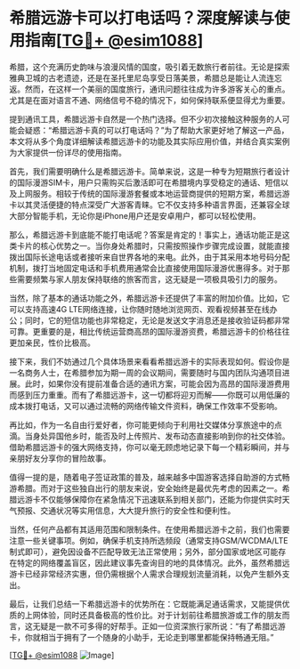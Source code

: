 # 希腊远游卡可以打电话吗？深度解读与使用指南[[TG💪+ @esim1088](https://t.me/s/esim1088)]

希腊，这个充满历史韵味与浪漫风情的国度，吸引着无数旅行者前往。无论是探索雅典卫城的古老遗迹，还是在圣托里尼岛享受日落美景，希腊总是能让人流连忘返。然而，在这样一个美丽的国度旅行，通讯问题往往成为许多游客关心的重点。尤其是在面对语言不通、网络信号不稳的情况下，如何保持联系便显得尤为重要。

提到通讯工具，希腊远游卡自然是一个热门选择。但不少初次接触这种服务的人可能会疑惑：“希腊远游卡真的可以打电话吗？”为了帮助大家更好地了解这一产品，本文将从多个角度详细解读希腊远游卡的功能及其实际应用价值，并结合真实案例为大家提供一份详尽的使用指南。

首先，我们需要明确什么是希腊远游卡。简单来说，这是一种专为短期旅行者设计的国际漫游SIM卡，用户只需购买后激活即可在希腊境内享受稳定的通话、短信以及上网服务。相较于传统的国际漫游套餐或本地运营商提供的短期方案，希腊远游卡以其灵活便捷的特点深受广大游客青睐。它不仅支持多种语言界面，还兼容全球大部分智能手机，无论你是iPhone用户还是安卓用户，都可以轻松使用。

那么，希腊远游卡到底能不能打电话呢？答案是肯定的！事实上，通话功能正是这类卡片的核心优势之一。当你身处希腊时，只需按照操作步骤完成设置，就能直接拨出国际长途电话或者接听来自世界各地的来电。此外，由于其采用本地号码分配机制，拨打当地固定电话和手机费用通常会比直接使用国际漫游优惠得多。对于那些需要频繁与家人朋友保持联络的旅客而言，这无疑是一项极具吸引力的服务。

当然，除了基本的通话功能之外，希腊远游卡还提供了丰富的附加价值。比如，它可以支持高速4G LTE网络连接，让你随时随地浏览网页、观看视频甚至在线办公；同时，它的短信功能也非常稳定，无论是发送文字消息还是接收验证码都非常可靠。更重要的是，相比传统运营商高昂的国际漫游资费，希腊远游卡的价格往往更加亲民，性价比极高。

接下来，我们不妨通过几个具体场景来看看希腊远游卡的实际表现如何。假设你是一名商务人士，在希腊参加为期一周的会议期间，需要随时与国内团队沟通项目进展。此时，如果你没有提前准备合适的通讯方案，可能会因为高昂的国际漫游费用而感到压力重重。而有了希腊远游卡，这一切都将迎刃而解——你既可以用低廉的成本拨打电话，又可以通过流畅的网络传输文件资料，确保工作效率不受影响。

再比如，作为一名自由行爱好者，你可能更倾向于利用社交媒体分享旅途中的点滴。当身处异国他乡时，能否及时上传照片、发布动态直接影响到你的社交体验。借助希腊远游卡的强大网络支持，你可以毫无顾虑地记录下每一个精彩瞬间，并与亲朋好友分享你的冒险故事。

值得一提的是，随着电子签证政策的普及，越来越多中国游客选择自助游的方式畅游希腊。而对于这些独自出行的朋友来说，安全始终是最优先考虑的因素之一。希腊远游卡不仅能够保障你在紧急情况下迅速联系到相关部门，还能为你提供实时天气预报、交通状况等实用信息，大大提升旅行的安全性和便利性。

当然，任何产品都有其适用范围和限制条件。在使用希腊远游卡之前，我们也需要注意一些关键事项。例如，确保手机支持所选频段（通常支持GSM/WCDMA/LTE制式即可），避免因设备不匹配导致无法正常使用；另外，部分国家或地区可能存在特定的网络覆盖盲区，因此建议事先查询目的地的具体情况。此外，虽然希腊远游卡已经非常经济实惠，但仍需根据个人需求合理规划流量消耗，以免产生额外支出。

最后，让我们总结一下希腊远游卡的优势所在：它既能满足通话需求，又能提供优质的上网体验，同时还具备极高的性价比。对于计划前往希腊旅游或工作的朋友而言，这无疑是一款不可多得的好帮手。正如一位资深旅行家所说：“有了希腊远游卡，你就相当于拥有了一个随身的小助手，无论走到哪里都能保持畅通无阻。”

[[TG💪+ @esim1088](https://t.me/s/esim1088) ![Image](https://i.postimg.cc/4NQfJmqS/Snipaste-2025-05-13-00-14-12.png)]
